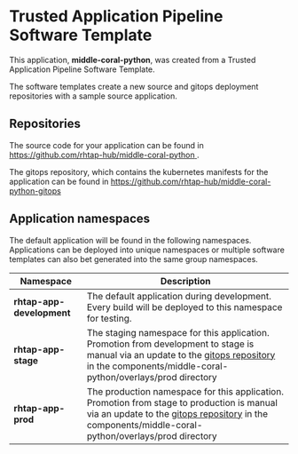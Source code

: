 # Trusted Application Pipeline Software Template

This application, **middle-coral-python**, was created from a Trusted Application Pipeline Software Template.

The software templates create a new source and gitops deployment repositories with a sample source application. 

## Repositories

The source code for your application can be found in [https://github.com/rhtap-hub/middle-coral-python ](https://github.com/rhtap-hub/middle-coral-python ).
 
The gitops repository, which contains the kubernetes manifests for the application can be found in 
[https://github.com/rhtap-hub/middle-coral-python-gitops ](https://github.com/rhtap-hub/middle-coral-python-gitops ) 

## Application namespaces 

The default application will be found in the following namespaces. Applications can be deployed into unique namespaces or multiple software templates can also bet generated into the same group namespaces.  

|  Namespace   |  Description   |  
| -------- | -------- |   
| **rhtap-app-development** | The default application during development. Every build will be deployed to this namespace for testing. | 
| **rhtap-app-stage** | The staging namespace for this application. Promotion from development to stage is manual via an update to the [gitops repository](https://github.com/rhtap-hub/middle-coral-python-gitops ) in the components/middle-coral-python/overlays/prod directory |  
| **rhtap-app-prod** | The production namespace for this application. Promotion from stage to production is manual via an update to the [gitops repository](https://github.com/rhtap-hub/middle-coral-python-gitops ) in the components/middle-coral-python/overlays/prod directory | 